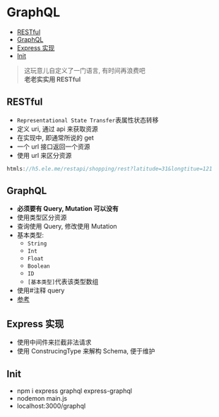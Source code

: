 # GraphQL

<!-- TOC -->

- [RESTful](#restful)
- [GraphQL](#graphql)
- [Express 实现](#express-实现)
- [Init](#init)

<!-- /TOC -->

> 这玩意儿自定义了一门语言, 有时间再浪费吧  
> **老老实实用 RESTful**

## RESTful

- `Representational State Transfer`表属性状态转移
- 定义 uri, 通过 api 来获取资源
- 在实现中, 即通常所说的 get
- 一个 url 接口返回一个资源
- 使用 url 来区分资源

```javascript
htmls://h5.ele.me/restapi/shopping/rest?latitude=31&longtitue=121
```

## GraphQL

- **必须要有 Query, Mutation 可以没有**
- 使用类型区分资源
- 查询使用 Query, 修改使用 Mutation
- 基本类型:
  - `String`
  - `Int`
  - `Float`
  - `Boolean`
  - `ID`
  - `[基本类型]`代表该类型数组
- 使用#注释 query
- [参考](http://graphql.cn/code/)

## Express 实现

- 使用中间件来拦截非法请求
- 使用 ConstrucingType 来解构 Schema, 便于维护

## Init

- npm i express graphql express-graphql
- nodemon main.js
- localhost:3000/graphql
